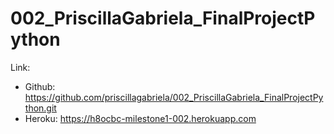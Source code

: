 # 002_PriscillaGabriela_FinalProjectPython

Link:
* Github: https://github.com/priscillagabriela/002_PriscillaGabriela_FinalProjectPython.git
* Heroku: https://h8ocbc-milestone1-002.herokuapp.com
